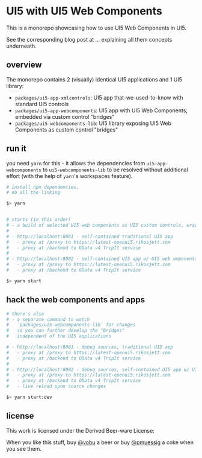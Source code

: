 # UI5 with UI5 Web Components

This is a monorepo showcasing how to use UI5 Web Components in UI5.

See the corresponding blog post at ... explaining all them concepts underneath.

## overview

The monorepo contains 2 (visually) identical UI5 applications and 1 UI5 library:

-   `packages/ui5-app-xmlcontrols`: UI5 app that-we-used-to-know with standard UI5 controls
-   `packages/ui5-app-webcomponents`: UI5 app with UI5 Web Components, embedded via custom control "bridges"
-   `packages/ui5-webcomponents-lib`: UI5 library exposing UI5 Web Components as custom control "bridges"

## run it

you need `yarn` for this - it allows the dependencies from `ui5-app-webcomponents` to `ui5-webcomponents-lib` to be resolved without additional effort (with the help of `yarn`'s workspaces feature).

```bash
# install npm dependencies,
# do all the linking

$> yarn


# starts (in this order)
# - a build of selected UI5 web components as UI5 custom controls, wrapped into and exposed as a UI5 library "ui5webc"
#
# - http://localhost:8081 - self-contained traditional UI5 app
#   - proxy at /proxy to https://latest-openui5.rikosjett.com
#   - proxy at /backend to OData v4 TripIt service
#
# - http://localhost:8082 - self-contained UI5 app w/ UI5 web omponents
#   - proxy at /proxy to https://latest-openui5.rikosjett.com
#   - proxy at /backend to OData v4 TripIt service

$> yarn start
```

## hack the web components and apps

```bash
# there's also
# - a separate command to watch
#   `packages/ui5-webcomponents-lib` for changes
#   so you can further develop the "bridges"
#   independent of the UI5 applications

# - http://localhost:8081 - debug sources, traditional UI5 app
#   - proxy at /proxy to https://latest-openui5.rikosjett.com
#   - proxy at /backend to OData v4 TripIt service
#
# - http://localhost:8082 - debug sources, self-contained UI5 app w/ UI5 web omponents
#   - proxy at /proxy to https://latest-openui5.rikosjett.com
#   - proxy at /backend to OData v4 TripIt service
#   - live reload upon source changes

$> yarn start:dev
```

## license

This work is licensed under the Derived Beer-ware License:

When you like this stuff, buy [@vobu](https://twitter.com/vobu) a beer or buy [@pmuessig](https://twitter.com/pmuessig) a coke when you see them.
